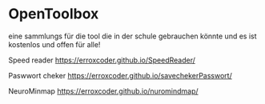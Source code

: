 # OpenToolbox
eine sammlungs für die tool die in der schule gebrauchen könnte und es ist kostenlos und offen für alle!

Speed reader
https://erroxcoder.github.io/SpeedReader/

Paswwort cheker
https://erroxcoder.github.io/savechekerPasswort/

NeuroMinmap
https://erroxcoder.github.io/nuromindmap/
